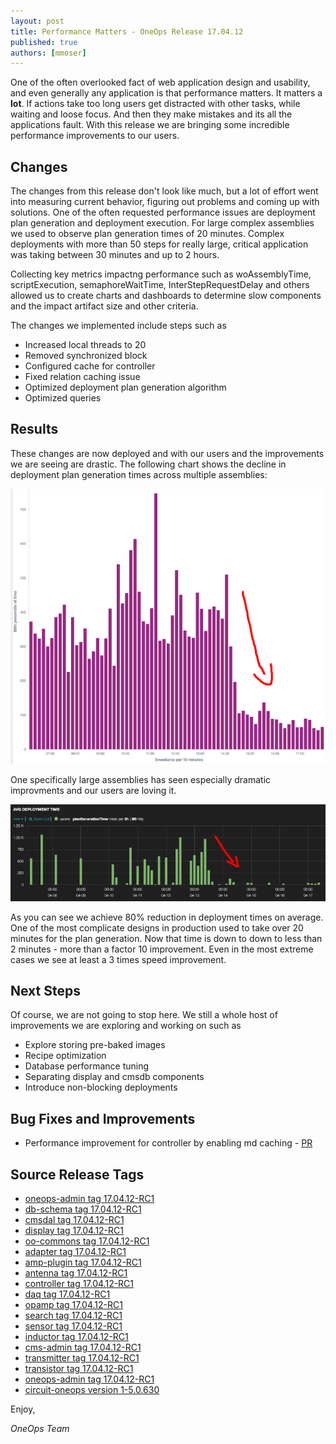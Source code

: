 ```yaml
---
layout: post
title: Performance Matters - OneOps Release 17.04.12
published: true
authors: [mmoser]
---
```


One of the often overlooked fact of web application design and usability, and even generally any application is that
performance matters. It matters a __lot__. If actions take too long users get distracted with other tasks, while waiting
and loose focus. And then they make mistakes and its all the applications fault. With this release we are bringing some
incredible performance improvements to our users.

<!--more-->

## Changes

The changes from this release don't look like much, but a lot of effort went into measuring current behavior, figuring
out problems and coming up with solutions. One of the often requested performance issues are deployment plan generation
and deployment execution. For large complex assemblies we used to observe plan generation times of 20 minutes. Complex
deployments with more than 50 steps for really large, critical application was taking between 30 minutes and up to 2
hours.

Collecting key metrics impactng performance such as woAssemblyTime, scriptExecution, semaphoreWaitTime,
InterStepRequestDelay and others allowed us to create charts and dashboards to determine slow components and the impact
artifact size and other criteria.

The changes we implemented include steps such as

- Increased local threads to 20
- Removed synchronized block
- Configured cache for controller
- Fixed relation caching issue
- Optimized deployment plan generation algorithm
- Optimized queries

## Results

These changes are now deployed and with our users and the improvements we are seeing are drastic. The following
chart shows the decline in deployment plan generation times across multiple assemblies:

![Deployment Plan Performance Overall](/assets/img/blog/deployment-plan-performance-1.png)

One specifically large assemblies has seen especially dramatic improvments and our users are loving it.

![Deployment Plan Performance Example](/assets/img/blog/deployment-plan-performance-2.png)

As you can see we achieve 80% reduction in deployment times on average. One of the most complicate designs in production
used to take over 20 minutes for the plan generation. Now that time is down to down to less than 2 minutes - more than a
factor 10 improvement. Even in the most extreme cases we see at least a 3 times speed improvement.

## Next Steps

Of course, we are not going to stop here. We still a whole host of improvements we are exploring and working on such as

- Explore storing pre-baked images
- Recipe optimization
- Database performance tuning
- Separating display and cmsdb components
- Introduce non-blocking deployments

## Bug Fixes and Improvements

* Performance improvement for controller by enabling md caching - [PR](https://github.com/oneops/controller/pull/53)

## Source Release Tags

- [oneops-admin tag 17.04.12-RC1](https://github.com/oneops/oneops-admin/tree/17.04.12-RC1)
- [db-schema tag 17.04.12-RC1](https://github.com/oneops/db-schema/tree/17.04.12-RC1)
- [cmsdal tag 17.04.12-RC1](https://github.com/oneops/cmsdal/tree/17.04.12-RC1)
- [display tag 17.04.12-RC1](https://github.com/oneops/display/tree/17.04.12-RC1)
- [oo-commons tag 17.04.12-RC1](https://github.com/oneops/oo-commons/tree/17.04.12-RC1)
- [adapter tag 17.04.12-RC1](https://github.com/oneops/adapter/tree/17.04.12-RC1)
- [amp-plugin tag 17.04.12-RC1](https://github.com/oneops/amq-plugin/tree/17.04.12-RC1)
- [antenna tag 17.04.12-RC1](https://github.com/oneops/antenna/tree/17.04.12-RC1)
- [controller tag 17.04.12-RC1](https://github.com/oneops/controller/tree/17.04.12-RC1)
- [daq tag 17.04.12-RC1](https://github.com/oneops/daq/tree/17.04.12-RC1)
- [opamp tag 17.04.12-RC1](https://github.com/oneops/opamp/tree/17.04.12-RC1)
- [search tag 17.04.12-RC1](https://github.com/oneops/search/tree/17.04.12-RC1)
- [sensor tag 17.04.12-RC1](https://github.com/oneops/sensor/tree/17.04.12-RC1)
- [inductor tag 17.04.12-RC1](https://github.com/oneops/inductor/tree/17.04.12-RC1)
- [cms-admin tag 17.04.12-RC1](https://github.com/oneops/cms-admin/tree/17.04.12-RC1)
- [transmitter tag 17.04.12-RC1](https://github.com/oneops/transmitter/tree/17.04.12-RC1)
- [transistor tag 17.04.12-RC1](https://github.com/oneops/transistor/tree/17.04.12-RC1)
- [oneops-admin tag 17.04.12-RC1](https://github.com/oneops/oneops-admin/tree/17.04.12-RC1)
- [circuit-oneops version 1-5.0.630](https://github.com/oneops/circuit-oneops-1/releases/tag/circuit-oneops-1-5.0.630)

Enjoy,

_OneOps Team_
